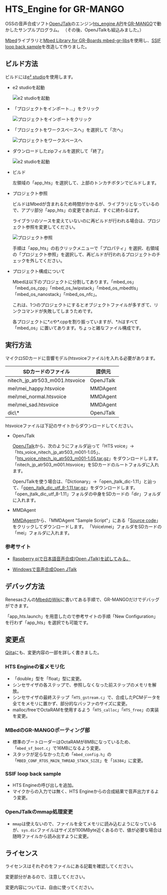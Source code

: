 # HTS_Engine for GR-MANGO

OSSの音声合成ソフト[OpenJTalk](http://open-jtalk.sp.nitech.ac.jp/)のエンジン[hts_engine API](http://hts-engine.sourceforge.net/)を[GR-MANGO](https://www.renesas.com/jp/ja/products/gadget-renesas/boards/gr-mango)で動かしたサンプルプログラム。
（その後、OpenJTalkも組込みました。）

[Mbed](https://os.mbed.com/platforms/Renesas-GR-MANGO/)ライブラリと[Mbed Library for GR-Boards mbed-gr-libs](https://github.com/renesas-rz/mbed-gr-libs)を使用し、[SSIF loop back sample](https://github.com/renesas-rz/RZ_A2M_Mbed_samples/blob/master/sample_programs/sample_02_ssif_loop_back.cpp)を改造して作りました。

## ビルド方法

ビルドには[e² studio](https://www.renesas.com/jp/ja/software-tool/e-studio)を使用します。

- e2 studioを起動

  ![e2 studioを起動](img/e2studio_start.png)

- 「プロジェクトをインポート…」をクリック

  ![プロジェクトをインポートをクリック](img/workspace_opend.png)

- 「プロジェクトをワークスペースへ」を選択して「次へ」

  ![プロジェクトをワークスペースへ](img/import_project.png)

- ダウンロードしたzipフィルを選択して「終了」

  ![e2 studioを起動](img/select_archive.png)

- ビルド

  左領域の「app_hts」を選択して、上部のトンカチボタンでビルドします。

- プロジェクト参照

  ビルドはMbedが含まれるため時間がかかるが、ライブラリとなっているので、アプリ部分「app_hts」の変更であれば、すぐに終わるはず。

  ライブラリのソースを変えていないのに再ビルドが行われる場合は、プロジェクト参照を変更してください。

  ![プロジェクト参照](img/project_references.png)

  手順は「app_hts」の右クリックメニューで「プロパティ」を選択、右領域の「プロジェクト参照」を選択して、再ビルドが行われるプロジェクトのチェックを外してください。

- プロジェクト構成について

  Mbedは以下のプロジェクトに分割してあります。「mbed_os」「mbed_os_cpp」「mbed_os_lwipstack」「mbed_os_mbedtls」「mbed_os_nanostack」「mbed_os_nfc」。

  これは、1つのプロジェクトにするとオブジェクトファイルが多すぎて、リンクコマンドが失敗してしまうためです。

  各プロジェクトに*.cや*.cppを割り振っていますが、*.hはすべて「mbed_os」に置いてあります。ちょっと雑なファイル構成です。

## 実行方法

マイクロSDカードに音響モデル(htsvoiceファイル)を入れる必要があります。

|SDカードのファイル|提供元|
|-|-|
|nitech_jp_atr503_m001.htsvoice|OpenJTalk|
|mei\\mei_happy.htsvoice|MMDAgent|
|mei\\mei_normal.htsvoice|MMDAgent|
|mei\\mei_sad.htsvoice|MMDAgent|
|dic\\*|OpenJTalk|

htsvoiceファイルは下記のサイトからダウンロードしてください。

- OpenJTalk

  [OpenJTalk](https://sourceforge.net/projects/open-jtalk/files/)から、次のようにフォルダ辿って「HTS voice」→「hts_voice_nitech_jp_atr503_m001-1.05」、「[hts_voice_nitech_jp_atr503_m001-1.05.tar.gz](https://sourceforge.net/projects/open-jtalk/files/HTS%20voice/hts_voice_nitech_jp_atr503_m001-1.05/hts_voice_nitech_jp_atr503_m001-1.05.tar.gz/download)」をダウンロードします。
  「nitech_jp_atr503_m001.htsvoice」をSDカードのルートフォルダに入れます。

  OpenJTalkを使う場合は、「Dictionary」→「open_jtalk_dic-1.11」と辿って、「[open_jtalk_dic_utf_8-1.11.tar.gz](https://sourceforge.net/projects/open-jtalk/files/Dictionary/open_jtalk_dic-1.11/open_jtalk_dic_utf_8-1.11.tar.gz/download)」をダウンロードします。
  「open_jtalk_dic_utf_8-1.11」フォルダの中身をSDカードの「dir」フォルダに入れます。

- MMDAgent

  [MMDAgent](http://www.mmdagent.jp/)から、「MMDAgent "Sample Script"」にある「[Source code](https://sourceforge.net/projects/mmdagent/files/MMDAgent_Example/MMDAgent_Example-1.8/MMDAgent_Example-1.8.zip/download)」をクリックしてダウンロードします。
  「Voice\\mei」フォルダをSDカードの「mei」フォルダに入れます。

### 参考サイト

- [Raspberry piで日本語音声合成(Open JTalk)を試してみる。](https://qiita.com/lutecia16v/items/8d220885082e40ace252)

- [Windowsで音声合成Open JTalk](https://qiita.com/mkgask/items/0bf9c26dc96e7b0b45ac)

## デバッグ方法

Renesasさんの[MbedのWiki](https://os.mbed.com/teams/Renesas/wiki/How-to-debug-with-e2-studio)に書いてある手順で、GR-MANGOだけでデバッグができます。

「app_hts.launch」を用意したので参考サイトの手順「New Configuration」を行わず「app_hts」を選択でも可能です。

## 変更点

[Qiita](https://qiita.com/h7ga40/items/daa71423a2ce9d6c54ea)にも、変更内容の一部を詳しく書きました。

### HTS Engineの省メモリ化

- 「double」型を「float」型に変更。
- シンセサイザの各ステップで、参照しなくなった前ステップのメモリを解放。
- シンセサイザの最終ステップ「`HTS_gstream.c`」で、合成したPCMデータを全てをメモリに置かず、部分的なバッファのサイズに変更。
- malloc/freeでOctaRAMを使用するよう「`HTS_calloc`」「`HTS_free`」の実装を変更。

### MBedのGR-MANGOポーティング部

- 標準のブートローダーはOctaRAMが8MBになっているため、「`mbed_sf_boot.c`」で16MBになるよう変更。
- スタックが足らなかったため「`mbed_config.h`」の「`MBED_CONF_RTOS_MAIN_THREAD_STACK_SIZE`」を「`16384`」に変更。

### SSIF loop back sample

- HTS Engineの呼び出しを追加。
- マイクからの入力では無く、HTS Engineからの合成結果で音声出力するよう変更。

### OpenJTalkのmmap処理変更

- `mmap`は使えないので、ファイルを全てメモリに読み込むようになっているが、`sys.dic`ファイルはサイズが100MByte近くあるので、値が必要な場合は随時ファイルから読み出すように変更。

## ライセンス

ライセンスはそれぞのをファイルにある記載を確認してください。

変更部分があるので、注意してください。

変更内容については、自由に使ってください。
